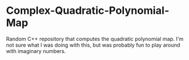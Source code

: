 # Complex-Quadratic-Polynomial-Map
Random C++ repository that computes the quadratic polynomial map. I'm not sure what I was doing with this, but was probably fun to play around with imaginary numbers.